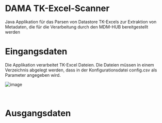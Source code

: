 # DAMA TK-Excel-Scanner
Java Applikation für das Parsen von Datastore TK-Excels zur Extraktion von Metadaten, die für die Verarbeitung durch den MDM-HUB bereitgestellt werden
</br>

# Eingangsdaten
Die Applikation verarbeitet TK-Excel Dateien. Die Dateien müssen in einem Verzeichnis abgelegt werden, dass in der Konfigurationsdatei config.csv als Parameter angegeben wird.

![image](https://user-images.githubusercontent.com/6553848/208667173-a94c6437-30db-43b8-ad59-3b832c8e4e91.png)


</br>

# Ausgangsdaten
</br>
 
